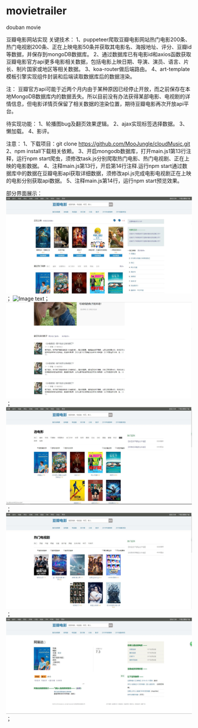 # movietrailer
douban movie

豆瓣电影网站实现
关键技术：
1、puppeteer爬取豆瓣电影网站热门电影200条、热门电视剧200条、正在上映电影50条并获取其电影名、海报地址、评分、豆瓣id等数据，并保存到mongoDB数据库。
2、通过数据库已有电影id和axios函数获取豆瓣电影官方api更多电影相关数据，包括电影上映日期、导演、演员、语言、片长、制片国家或地区等相关数据。
3、koa-router做后端路由。
4、art-template模板引擎实现组件封装和后端读取数据库后的数据渲染。



注：
豆瓣官方api可能于近两个月内由于某种原因已经停止开放，而之前保存在本地MongoDB数据库内的数据丢失。所以目前没有办法获得某部电影、电视剧的详情信息，但电影详情页保留了相关数据的渲染位置，期待豆瓣电影再次开放api平台。


待实现功能：
1、轮播图bug及翻页效果逻辑。
2、ajax实现标签选择数据。
3、懒加载。
4、影评。


注意：
1、下载项目：git clone https://github.com/MooJungle/cloudMusic.git
2、npm install下载相关依赖。
3、开启mongodb数据库，打开main.js1第13行注释，运行npm start爬虫，须修改task.js分别爬取热门电影、热门电视剧、正在上映的电影数据。
4、注释main.js第13行，开启第14行注释.运行npm start通过数据库中的数据在豆瓣电影api获取详细数据，须修改api.js完成电影电视剧正在上映的电影分别获取api数据。
5、注释main.js第14行，运行npm start预览效果。


部分界面展示：
![Image text](https://github.com/MooJungle/doubanMovie/blob/master/server/static/img/%E4%B8%BB%E9%A1%B51.jpg)；
![Image text](https://https://github.com/MooJungle/doubanMovie/blob/master/server/static/img/%E4%B8%BB%E9%A1%B52.jpg)；
![Image text](https://github.com/MooJungle/doubanMovie/blob/master/server/static/img/%E4%B8%BB%E9%A1%B53.jpg)；
![Image text](https://github.com/MooJungle/doubanMovie/blob/master/server/static/img/%E7%83%AD%E9%97%A8%E7%94%B5%E5%BD%B1.jpg)；
![Image text](https://github.com/MooJungle/doubanMovie/blob/master/server/static/img/%E7%83%AD%E9%97%A8%E7%94%B5%E8%A7%86%E5%89%A7.jpg)；
![Image text](https://github.com/MooJungle/doubanMovie/blob/master/server/static/img/%E7%94%B5%E5%BD%B1%E8%AF%A6%E6%83%85%E9%A1%B5.jpg)；


